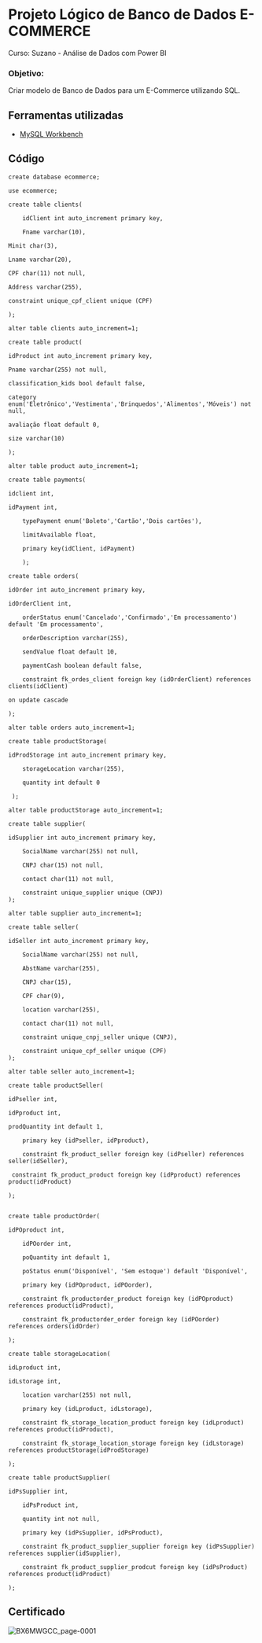 # Projeto Lógico de Banco de Dados E-COMMERCE

Curso: Suzano - Análise de Dados com Power BI

### Objetivo:

Criar modelo de Banco de Dados para um E-Commerce utilizando SQL.

## Ferramentas utilizadas

- [MySQL Workbench](https://www.mysql.com/products/workbench/)

## Código

	create database ecommerce;

	use ecommerce;

	create table clients(

		idClient int auto_increment primary key,
  
        Fname varchar(10),
  
	Minit char(3),
        
	Lname varchar(20),
        
	CPF char(11) not null,
        
	Address varchar(255),
        
	constraint unique_cpf_client unique (CPF)
 
	);

	alter table clients auto_increment=1;

	create table product(
 
 	idProduct int auto_increment primary key,
  
	Pname varchar(255) not null,
        
	classification_kids bool default false,
        
	category enum('Eletrônico','Vestimenta','Brinquedos','Alimentos','Móveis') not null,
        
	avaliação float default 0,
        
	size varchar(10)
 
	);

	alter table product auto_increment=1;

	create table payments(
	
 	idclient int,
 
  	idPayment int,
    	
     	typePayment enum('Boleto','Cartão','Dois cartões'),
    
    	limitAvailable float,
    
    	primary key(idClient, idPayment)

    	);

	create table orders(
	
 	idOrder int auto_increment primary key,
	
 	idOrderClient int,
    	
     	orderStatus enum('Cancelado','Confirmado','Em processamento') default 'Em processamento',
    	
     	orderDescription varchar(255),
    	
     	sendValue float default 10,
    	
     	paymentCash boolean default false, 
    	
     	constraint fk_ordes_client foreign key (idOrderClient) references clients(idClient)
	
 	on update cascade

	);

	alter table orders auto_increment=1;

	create table productStorage(
	
 	idProdStorage int auto_increment primary key,
    
    	storageLocation varchar(255),
    
    	quantity int default 0
	
	 );

	alter table productStorage auto_increment=1;

	create table supplier(
	
 	idSupplier int auto_increment primary key,
    
    	SocialName varchar(255) not null,
    
    	CNPJ char(15) not null,
    
    	contact char(11) not null,
    
    	constraint unique_supplier unique (CNPJ)
	);

	alter table supplier auto_increment=1;

	create table seller(
	
 	idSeller int auto_increment primary key,
    
    	SocialName varchar(255) not null,

    	AbstName varchar(255),
    
    	CNPJ char(15),
    
    	CPF char(9),

    	location varchar(255),
    
    	contact char(11) not null,
    
    	constraint unique_cnpj_seller unique (CNPJ),
    
    	constraint unique_cpf_seller unique (CPF)
	);

	alter table seller auto_increment=1;

	create table productSeller(

	idPseller int,
 
	idPproduct int,
    
   	prodQuantity int default 1,
    
    	primary key (idPseller, idPproduct),
    
    	constraint fk_product_seller foreign key (idPseller) references seller(idSeller),
    
   	 constraint fk_product_product foreign key (idPproduct) references product(idProduct)

	);


	create table productOrder(

 	idPOproduct int,
 
    	idPOorder int,
    
    	poQuantity int default 1,
    
    	poStatus enum('Disponível', 'Sem estoque') default 'Disponível',
    
    	primary key (idPOproduct, idPOorder),
    
    	constraint fk_productorder_product foreign key (idPOproduct) references product(idProduct),
    
    	constraint fk_productorder_order foreign key (idPOorder) references orders(idOrder)
	
 	);

	create table storageLocation(

	idLproduct int,
    	
  	idLstorage int,
   		 	
    	location varchar(255) not null,
    
    	primary key (idLproduct, idLstorage),
    
    	constraint fk_storage_location_product foreign key (idLproduct) references product(idProduct),
    
    	constraint fk_storage_location_storage foreign key (idLstorage) references productStorage(idProdStorage)
	
 	);

 	create table productSupplier(
	
 	idPsSupplier int,
    
    	idPsProduct int,
  
    	quantity int not null,
   
    	primary key (idPsSupplier, idPsProduct),
    
    	constraint fk_product_supplier_supplier foreign key (idPsSupplier) references supplier(idSupplier),
    
    	constraint fk_product_supplier_prodcut foreign key (idPsProduct) references product(idProduct)

	);

## Certificado

![BX6MWGCC_page-0001](https://github.com/user-attachments/assets/e660e5e2-73fe-4955-8ba3-f3e6d15e6859)
